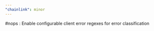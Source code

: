 ```yaml
---
"chainlink": minor
---
```


#nops : Enable configurable client error regexes for error classification

